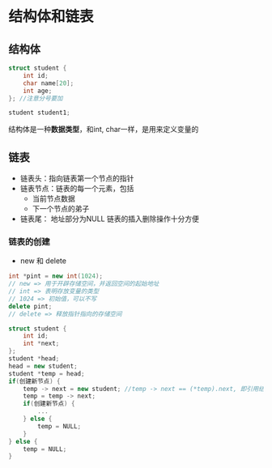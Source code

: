 # 结构体和链表

## 结构体

```c++
struct student {
    int id;
    char name[20];
    int age;
}; //注意分号要加

student student1;
```

结构体是一种**数据类型**，和int, char一样，是用来定义变量的

## 链表

- 链表头：指向链表第一个节点的指针
- 链表节点：链表的每一个元素，包括
    - 当前节点数据
    - 下一个节点的弟子
- 链表尾： 地址部分为NULL
链表的插入删除操作十分方便

### 链表的创建

- new 和 delete
```c++
int *pint = new int(1024);
// new => 用于开辟存储空间，并返回空间的起始地址
// int => 表明存放变量的类型
// 1024 => 初始值，可以不写
delete pint;
// delete => 释放指针指向的存储空间    
```

```c++
struct student {
    int id;
    int *next;
};
student *head;
head = new student;
student *temp = head;
if(创建新节点) {
    temp -> next = new student; //temp -> next == (*temp).next, 即引用结构体变量的next, '->'指向运算符
    temp = temp -> next;
    if(创建新节点) {
        ...
    } else {
        temp = NULL;
    }
} else {
    temp = NULL;
}
```
